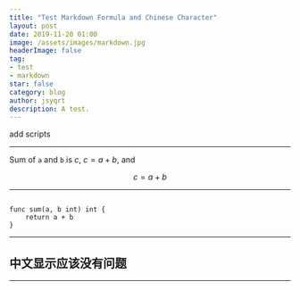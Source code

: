 ```yaml
---
title: "Test Markdown Formula and Chinese Character"
layout: post
date: 2019-11-20 01:00
image: /assets/images/markdown.jpg
headerImage: false
tag:
- test
- markdown
star: false
category: blog
author: jsyqrt
description: A test.
---
```


add scripts

<script type="text/javascript"
   src="http://cdn.mathjax.org/mathjax/latest/MathJax.js?config=TeX-AMS-MML_HTMLorMML">
</script>

---

Sum of `a` and `b` is $c$, $c=a+b$, and

$$
c = a + b
$$

---

```golang

func sum(a, b int) int {
    return a + b
}

```

---

## 中文显示应该没有问题

---
